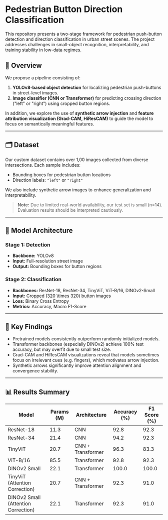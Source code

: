 # Pedestrian Button Direction Classification

This repository presents a two-stage framework for pedestrian push-button detection and direction classification in urban street scenes. The project addresses challenges in small-object recognition, interpretability, and training stability in low-data regimes.

## 📌 Overview

We propose a pipeline consisting of:

1. **YOLOv8-based object detection** for localizing pedestrian push-buttons in street-level images.
2. **Image classifier (CNN or Transformer)** for predicting crossing direction ("left" or "right") using cropped button regions.

In addition, we explore the use of **synthetic arrow injection** and **feature attribution visualization (Grad-CAM, HiResCAM)** to guide the model to focus on semantically meaningful features.

---

## 🗂️ Dataset

Our custom dataset contains over 1,00 images collected from diverse intersections. Each sample includes:

- Bounding boxes for pedestrian button locations
- Direction labels: `"left"` or `"right"`

We also include synthetic arrow images to enhance generalization and interpretability.

> **Note:** Due to limited real-world availability, our test set is small (n=14). Evaluation results should be interpreted cautiously.

---

## 🧠 Model Architecture

### Stage 1: Detection
- **Backbone:** YOLOv8
- **Input:** Full-resolution street image
- **Output:** Bounding boxes for button regions

### Stage 2: Classification
- **Backbones:** ResNet-18, ResNet-34, TinyViT, ViT-B/16, DINOv2-Small
- **Input:** Cropped \(320 \times 320\) button images
- **Loss:** Binary Cross Entropy
- **Metrics:** Accuracy, Macro F1-Score

---

## 🔬 Key Findings

- Pretrained models consistently outperform randomly initialized models.
- Transformer backbones (especially DINOv2) achieve 100% test accuracy, but may overfit due to small test size.
- Grad-CAM and HiResCAM visualizations reveal that models sometimes focus on irrelevant cues (e.g. fingers), which motivates arrow injection.
- Synthetic arrows significantly improve attention alignment and convergence stability.

---

## 📊 Results Summary

| Model                             | Params (M) | Architecture        | Accuracy (%) | F1 Score (%) |
|----------------------------------|------------|---------------------|--------------|--------------|
| ResNet-18                        | 11.3       | CNN                 | 92.8         | 92.3         |
| ResNet-34                        | 21.4       | CNN                 | 94.2         | 92.3         |
| TinyViT                          | 20.7       | CNN + Transformer   | 96.3         | 83.3         |
| ViT-B/16                         | 85.5       | Transformer         | 92.8         | 92.3         |
| DINOv2 Small                     | 22.1       | Transformer         | 100.0        | 100.0        |
| TinyViT (Attention Correction)   | 20.7       | CNN + Transformer   | 92.3         | 91.0         |
| DINOv2 Small (Attention Correction) | 22.1    | Transformer         | 92.3         | 91.0         |

